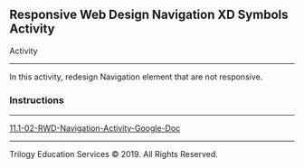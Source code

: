 ## Responsive Web Design Navigation XD Symbols Activity
 Activity

---

In this activity, redesign Navigation element that are not responsive. 

### Instructions

---

[11.1-02-RWD-Navigation-Activity-Google-Doc](https://docs.google.com/document/d/1XrB3SBEsReWYibLA6nfzRv9A_7DCGdvBNCb_Dxt5uHI/edit?usp=sharing)

---

Trilogy Education Services © 2019. All Rights Reserved.
